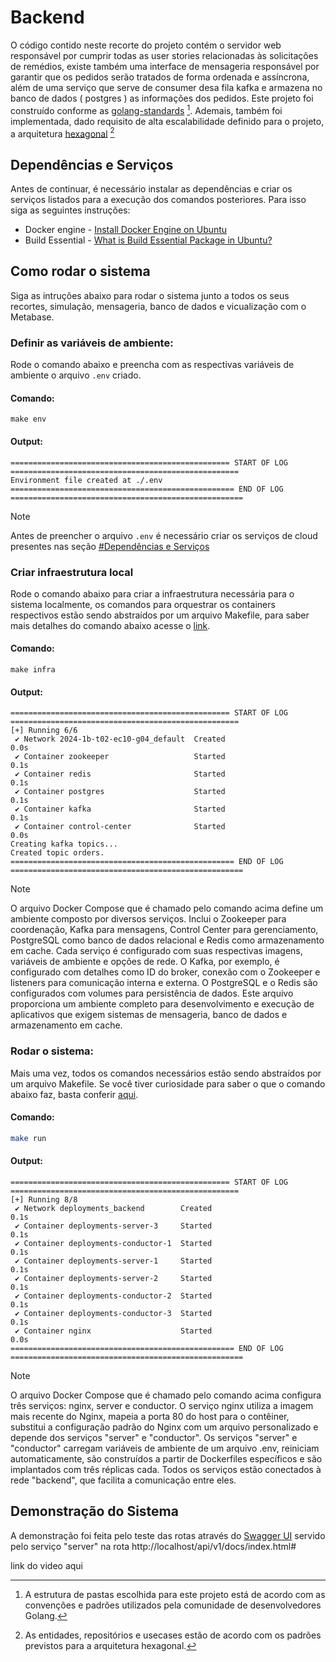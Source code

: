 # Backend

O código contido neste recorte do projeto contém o servidor web responsável por cumprir todas as user stories relacionadas às solicitações de remédios, existe também uma interface de mensageria responsável por garantir que os pedidos serão tratados de forma ordenada e assíncrona, além de uma serviço que serve de consumer desa fila kafka e armazena no banco de dados ( postgres ) as informações dos pedidos. Este projeto foi construído conforme as [golang-standards](https://github.com/golang-standards/project-layout) [^1]. Ademais, também foi implementada, dado requisito de alta escalabilidade definido para o projeto, a arquitetura [hexagonal](https://netflixtechblog.com/ready-for-changes-with-hexagonal-architecture-b315ec967749) [^2]

## Dependências e Serviços

Antes de continuar, é necessário instalar as dependências e criar os serviços listados para a execução dos comandos posteriores. Para isso siga as seguintes instruções:

- Docker engine - [Install Docker Engine on Ubuntu](https://docs.docker.com/engine/install/ubuntu/)
- Build Essential - [What is Build Essential Package in Ubuntu?](https://itsfoss.com/build-essential-ubuntu/)

## Como rodar o sistema

Siga as intruções abaixo para rodar o sistema junto a todos os seus recortes, simulação, mensageria, banco de dados e vicualização com o Metabase.

### Definir as variáveis de ambiente:
Rode o comando abaixo e preencha com as respectivas variáveis de ambiente o arquivo `.env` criado.

#### Comando:
```shell
make env
```

#### Output:
```shell
================================================= START OF LOG ===================================================
Environment file created at ./.env
================================================== END OF LOG ====================================================
```

> [!NOTE]
> Antes de preencher o arquivo `.env` é necessário criar os serviços de cloud presentes nas seção [#Dependências e Serviços]()

### Criar infraestrutura local
Rode o comando abaixo para criar a infraestrutura necessária para o sistema localmente, os comandos para orquestrar os containers respectivos estão sendo abstraídos por um arquivo Makefile, para saber mais detalhes do comando abaixo acesse o [link]().

#### Comando:
```shell
make infra
```

#### Output:
```shell
================================================= START OF LOG ===================================================
[+] Running 6/6
 ✔ Network 2024-1b-t02-ec10-g04_default  Created                                                              0.0s 
 ✔ Container zookeeper                   Started                                                              0.1s 
 ✔ Container redis                       Started                                                              0.1s 
 ✔ Container postgres                    Started                                                              0.1s 
 ✔ Container kafka                       Started                                                              0.1s 
 ✔ Container control-center              Started                                                              0.0s 
Creating kafka topics...
Created topic orders.
================================================== END OF LOG ====================================================
```

> [!NOTE]
> O arquivo Docker Compose que é chamado pelo comando acima define um ambiente composto por diversos serviços. Inclui o Zookeeper para coordenação, Kafka para mensagens, Control Center para gerenciamento, PostgreSQL como banco de dados relacional e Redis como armazenamento em cache. Cada serviço é configurado com suas respectivas imagens, variáveis de ambiente e opções de rede. O Kafka, por exemplo, é configurado com detalhes como ID do broker, conexão com o Zookeeper e listeners para comunicação interna e externa. O PostgreSQL e o Redis são configurados com volumes para persistência de dados. Este arquivo proporciona um ambiente completo para desenvolvimento e execução de aplicativos que exigem sistemas de mensageria, banco de dados e armazenamento em cache.

### Rodar o sistema:

Mais uma vez, todos os comandos necessários estão sendo abstraídos por um arquivo Makefile. Se você tiver curiosidade para saber o que o comando abaixo faz, basta conferir [aqui]().

#### Comando:

```bash
make run
```

#### Output:

```shell
================================================= START OF LOG ===================================================
[+] Running 8/8
 ✔ Network deployments_backend        Created                                                                 0.1s 
 ✔ Container deployments-server-3     Started                                                                 0.1s 
 ✔ Container deployments-conductor-1  Started                                                                 0.1s 
 ✔ Container deployments-server-1     Started                                                                 0.1s 
 ✔ Container deployments-server-2     Started                                                                 0.1s 
 ✔ Container deployments-conductor-2  Started                                                                 0.1s 
 ✔ Container deployments-conductor-3  Started                                                                 0.1s 
 ✔ Container nginx                    Started                                                                 0.0s 
================================================== END OF LOG ====================================================
```

> [!NOTE]
> O arquivo Docker Compose que é chamado pelo comando acima configura três serviços: nginx, server e conductor. O serviço nginx utiliza a imagem mais recente do Nginx, mapeia a porta 80 do host para o contêiner, substitui a configuração padrão do Nginx com um arquivo personalizado e depende dos serviços "server" e "conductor". Os serviços "server" e "conductor" carregam variáveis de ambiente de um arquivo .env, reiniciam automaticamente, são construídos a partir de Dockerfiles específicos e são implantados com três réplicas cada. Todos os serviços estão conectados à rede "backend", que facilita a comunicação entre eles.

## Demonstração do Sistema
A demonstração foi feita pelo teste das rotas através do [Swagger UI](https://swagger.io/tools/swagger-ui/) servido pelo serviço "server" na rota http://localhost/api/v1/docs/index.html#

link do video aqui

[^1]: A estrutura de pastas escolhida para este projeto está de acordo com as convenções e padrões utilizados pela comunidade de desenvolvedores Golang.
[^2]: As entidades, repositórios e usecases estão de acordo com os padrões previstos para a arquitetura hexagonal.
